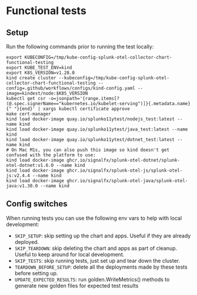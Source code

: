 # Functional tests

## Setup
Run the following commands prior to running the test locally:

```
export KUBECONFIG=/tmp/kube-config-splunk-otel-collector-chart-functional-testing
export KUBE_TEST_ENV=kind
export K8S_VERSION=v1.28.0
kind create cluster --kubeconfig=/tmp/kube-config-splunk-otel-collector-chart-functional-testing --config=.github/workflows/configs/kind-config.yaml --image=kindest/node:$K8S_VERSION
kubectl get csr -o=jsonpath='{range.items[?(@.spec.signerName=="kubernetes.io/kubelet-serving")]}{.metadata.name}{" "}{end}' | xargs kubectl certificate approve
make cert-manager
kind load docker-image quay.io/splunko11ytest/nodejs_test:latest --name kind
kind load docker-image quay.io/splunko11ytest/java_test:latest --name kind
kind load docker-image quay.io/splunko11ytest/dotnet_test:latest --name kind
# On Mac M1s, you can also push this image so kind doesn't get confused with the platform to use:
kind load docker-image ghcr.io/signalfx/splunk-otel-dotnet/splunk-otel-dotnet:v1.6.0 --name kind
kind load docker-image ghcr.io/signalfx/splunk-otel-js/splunk-otel-js:v2.4.4 --name kind
kind load docker-image ghcr.io/signalfx/splunk-otel-java/splunk-otel-java:v1.30.0 --name kind
```

## Config switches

When running tests you can use the following env vars to help with local development:
- `SKIP_SETUP`: skip setting up the chart and apps. Useful if they are already deployed.
- `SKIP_TEARDOWN`: skip deleting the chart and apps as part of cleanup. Useful to keep around for local development.
- `SKIP_TESTS`: skip running tests, just set up and tear down the cluster.
- `TEARDOWN_BEFORE_SETUP`: delete all the deployments made by these tests before setting up.
- `UPDATE_EXPECTED_RESULTS`: run golden.WriteMetrics() methods to generate new golden files for expected test results
